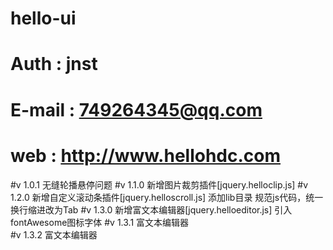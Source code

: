 # hello-ui
# Auth : jnst
# E-mail : 749264345@qq.com
# web : http://www.hellohdc.com

#v 1.0.1	无缝轮播悬停问题
#v 1.1.0	新增图片裁剪插件[jquery.helloclip.js]
#v 1.2.0	新增自定义滚动条插件[jquery.helloscroll.js]
				 添加lib目录
				 规范js代码，统一换行缩进改为Tab
#v 1.3.0	新增富文本编辑器[jquery.helloeditor.js]
				引入fontAwesome图标字体
#v 1.3.1 富文本编辑器			
#v 1.3.2 富文本编辑器			
